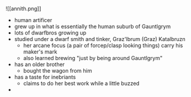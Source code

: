 ![[annith.png]]
- human artificer
- grew up in what is essentially the human suburb of Gauntlgrym
- lots of dwarfbros growing up
- studied under a dwarf smith and tinker, Graz'lbrum (Graz) Katalbruzn
	- her arcane focus (a pair of forcep/clasp looking things) carry his maker's mark
	- also learned brewing "just by being around Gauntlgrym"
- has an older brother
	- bought the wagon from him
- has a taste for inebriants
	- claims to do her best work while a little buzzed
- 